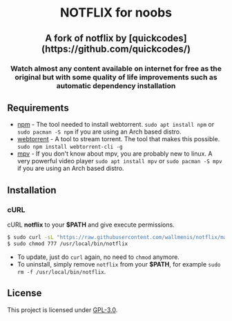 <h1 align="center">NOTFLIX for noobs</h1>
<h2 align="center">A fork of notflix by [quickcodes](https://github.com/quickcodes/) </h2>
<h3 align="center">Watch almost any content available on internet for free as the original but with some quality of life improvements such as automatic dependency installation</h3>



## Requirements

* [npm](https://www.npmjs.com/) - The tool needed to install webtorrent. `sudo apt install npm` or `sudo pacman -S npm` if you are using an Arch based distro.
* [webtorrent](https://webtorrent.io/) - A tool to stream torrent. The tool that makes this possible. `sudo npm install webtorrent-cli -g`
* [mpv](https://mpv.io/) - If you don't know about mpv, you are probably new to linux. A very powerful video player `sudo apt install mpv` or `sudo pacman -S mpv` if you are using an Arch based distro.

## Installation

### cURL
cURL **notflix** to your **$PATH** and give execute permissions.

```sh
$ sudo curl -sL "https://raw.githubusercontent.com/wallmenis/notflix/main/notflix" -o /usr/local/bin/notflix
$ sudo chmod 777 /usr/local/bin/notflix
```
- To update, just do `curl` again, no need to `chmod` anymore.
- To uninstall, simply remove `notflix` from your **$PATH**, for example `sudo rm -f /usr/local/bin/notflix`.

## License
This project is licensed under [GPL-3.0](https://raw.githubusercontent.com/Illumina/licenses/master/gpl-3.0.txt).


